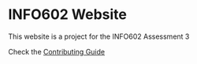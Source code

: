 # INFO602 Website

This website is a project for the INFO602 Assessment 3

Check the [Contributing Guide][contributing]

[contributing]: https://github.com/Block354/info602-website/blob/main/docs/CONTRIBUTING.md